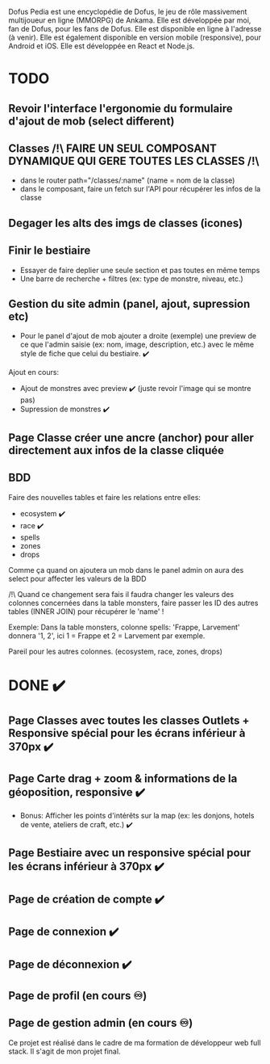 Dofus Pedia est une encyclopédie de Dofus, le jeu de rôle massivement multijoueur en ligne (MMORPG) de Ankama. Elle est développée par moi, fan de Dofus, pour les fans de Dofus. Elle est disponible en ligne à l'adresse (à venir). Elle est également disponible en version mobile (responsive), pour Android et iOS. Elle est développée en React et Node.js. 

# TODO

## Revoir l'interface l'ergonomie du formulaire d'ajout de mob (select different)

## Classes /!\ FAIRE UN SEUL COMPOSANT DYNAMIQUE QUI GERE TOUTES LES CLASSES /!\
- dans le router path="/classes/:name" (name = nom de la classe)
- dans le composant, faire un fetch sur l'API pour récupérer les infos de la classe

## Degager les alts des imgs de classes (icones)

## Finir le bestiaire
- Essayer de faire deplier une seule section et pas toutes en même temps
- Une barre de recherche + filtres (ex: type de monstre, niveau, etc.)

## Gestion du site admin (panel, ajout, supression etc)
- Pour le panel d'ajout de mob ajouter a droite (exemple) une preview de ce que l'admin saisie (ex: nom, image, description, etc.) avec le 
même style de fiche que celui du bestiaire. ✔️

Ajout en cours: 
- Ajout de monstres avec preview ✔️ (juste revoir l'image qui se montre pas)
- Supression de monstres ✔️


## Page Classe créer une ancre (anchor) pour aller directement aux infos de la classe cliquée

## BDD
Faire des nouvelles tables et faire les relations entre elles:

- ecosystem ✔️
- race ✔️
- spells
- zones
- drops

Comme ça quand on ajoutera un mob dans le panel admin on aura des select pour affecter les valeurs de la BDD

/!\ Quand ce changement sera fais il faudra changer les valeurs des colonnes concernées dans la table monsters, faire passer les ID des autres
tables (INNER JOIN) pour récupérer le 'name' ! 

Exemple: Dans la table monsters, colonne spells: 'Frappe, Larvement' donnera '1, 2', ici 1 = Frappe et 2 = Larvement par exemple.

Pareil pour les autres colonnes. (ecosystem, race, zones, drops)

# DONE ✔️

## Page Classes avec toutes les classes Outlets + Responsive spécial pour les écrans inférieur à 370px ✔️
## Page Carte drag + zoom & informations de la géoposition, responsive ✔️
- Bonus: Afficher les points d'intérêts sur la map (ex: les donjons, hotels de vente, ateliers de craft, etc.) ✔️
## Page Bestiaire avec un responsive spécial pour les écrans inférieur à 370px ✔️
## Page de création de compte ✔️
## Page de connexion ✔️
## Page de déconnexion ✔️
## Page de profil (en cours ♾️)
## Page de gestion admin (en cours ♾️)

Ce projet est réalisé dans le cadre de ma formation de développeur web full stack. Il s'agit de mon projet final.